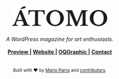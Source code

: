 <h1 align="center">
  <img alt="Átomo Logo" src="wp-content/themes/atomo/assets/images/logo-atomo.svg" width="50%">
</h1>

<div align="center">
  <em>A WordPress magazine for art enthusiasts.</em>
</div>

<br>

<div align="center">
  <strong>
    <a href="http://oqgraphic.com/atomo/" alt="Theme preview">
      Preview
    </a>
    <span> | </span>
    <a href="https://atomo.cl" alt="Future public website">
      Website
    </a>
    <span> | </span>
    <a href="http://oqpgrahic.com" alt="Portfolio of Mario Parra">
      OQGraphic
    </a>
    <span> | </span>
    <a href="mailto:hello@oqgraphic.com" alt="Message the creator">
      Contact
    </a>
  </strong>
</div>

<br>

<div align="center">
  <p>
    <small>Built with ❤︎ by
    <a href="https://www.behance.net/operacionquimera/">Mario Parra</a> and
    <a href="https://github.com/operacionquimera/atomo-wordpress/graphs/contributors/">contributors</a>.
  </p>
</div>
